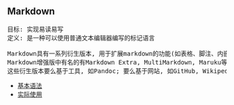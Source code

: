 ## Markdown
<pre>
目标: 实现易读易写
定义: 是一种可以使用普通文本编辑器编写的标记语言

Markdown具有一系列衍生版本, 用于扩展markdown的功能(如表格、脚注、内嵌HTML等)
Markdown增强版中有名的有Markdown Extra, MultiMarkdown, Maruku等
这些衍生版本要么基于工具, 如Pandoc; 要么基于网站, 如GitHub, Wikipedia
</pre>

+ [基本语法](https://github.com/HudsonWu/linuxStudying/blob/master/markdown/how.md)
+ [实际使用](https://github.com/HudsonWu/linuxStudying/blob/master/markdown/use.md)
